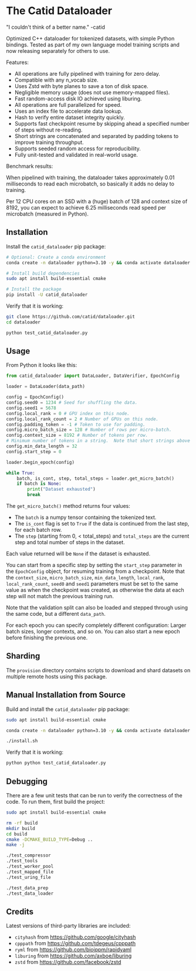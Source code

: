 # The Catid Dataloader

"I couldn't think of a better name." -catid

Optimized C++ dataloader for tokenized datasets, with simple Python bindings.  Tested as part of my own language model training scripts and now releasing separately for others to use.

Features:
* All operations are fully pipelined with training for zero delay.
* Compatible with any n_vocab size.
* Uses Zstd with byte planes to save a ton of disk space.
* Negligible memory usage (does not use memory-mapped files).
* Fast random-access disk IO achieved using liburing.
* All operations are full parallelized for speed.
* Uses an index file to accelerate data lookup.
* Hash to verify entire dataset integrity quickly.
* Supports fast checkpoint resume by skipping ahead a specified number of steps without re-reading.
* Short strings are concatenated and separated by padding tokens to improve training throughput.
* Supports seeded random access for reproducibility.
* Fully unit-tested and validated in real-world usage.

Benchmark results:

When pipelined with training, the dataloader takes approximately 0.01 milliseconds to read each microbatch, so basically it adds no delay to training.

Per 12 CPU cores on an SSD with a (huge) batch of 128 and context size of 8192, you can expect to achieve 6.25 milliseconds read speed per microbatch (measured in Python).


## Installation

Install the `catid_dataloader` pip package:

```bash
# Optional: Create a conda environment
conda create -n dataloader python=3.10 -y && conda activate dataloader

# Install build dependencies
sudo apt install build-essential cmake

# Install the package
pip install -U catid_dataloader
```

Verify that it is working:

```bash
git clone https://github.com/catid/dataloader.git
cd dataloader

python test_catid_dataloader.py
```


## Usage

From Python it looks like this:

```python
from catid_dataloader import DataLoader, DataVerifier, EpochConfig

loader = DataLoader(data_path)

config = EpochConfig()
config.seed0 = 1234 # Seed for shuffling the data.
config.seed1 = 5678
config.local_rank = 0 # GPU index on this node.
config.local_rank_count = 2 # Number of GPUs on this node.
config.padding_token = -1 # Token to use for padding.
config.micro_batch_size = 128 # Number of rows per micro-batch.
config.context_size = 8192 # Number of tokens per row.
# Minimum number of tokens in a string.  Note that short strings above this size are concatenated and separated by padding tokens.
config.min_data_length = 32
config.start_step = 0

loader.begin_epoch(config)

while True:
    batch, is_cont, step, total_steps = loader.get_micro_batch()
    if batch is None:
        print("Dataset exhausted")
        break
```

The `get_micro_batch()` method returns four values:
* The `batch` is a numpy tensor containing the tokenized text.
* The `is_cont` flag is set to `True` if the data is continued from the last step, for each batch row.
* The `step` (starting from 0, < total_steps) and `total_steps` are the current step and total number of steps in the dataset.

Each value returned will be `None` if the dataset is exhausted.

You can start from a specific step by setting the `start_step` parameter in the `EpochConfig` object, for resuming training from a checkpoint.  Note that the `context_size`, `micro_batch_size`, `min_data_length`, `local_rank`, `local_rank_count`, `seed0` and `seed1` parameters must be set to the same value as when the checkpoint was created, as otherwise the data at each step will not match the previous training run.

Note that the validation split can also be loaded and stepped through using the same code, but a different `data_path`.

For each epoch you can specify completely different configuration: Larger batch sizes, longer contexts, and so on.  You can also start a new epoch before finishing the previous one.


## Sharding

The `provision` directory contains scripts to download and shard datasets on multiple remote hosts using this package.


## Manual Installation from Source

Build and install the `catid_dataloader` pip package:

```bash
sudo apt install build-essential cmake

conda create -n dataloader python=3.10 -y && conda activate dataloader

./install.sh
```

Verify that it is working:

```bash
python python test_catid_dataloader.py
```


## Debugging

There are a few unit tests that can be run to verify the correctness of the code.  To run them, first build the project:

```bash
sudo apt install build-essential cmake

rm -rf build
mkdir build
cd build
cmake -DCMAKE_BUILD_TYPE=Debug ..
make -j

./test_compressor
./test_tools
./test_worker_pool
./test_mapped_file
./test_uring_file

./test_data_prep
./test_data_loader
```


## Credits

Latest versions of third-party libraries are included:

* `cityhash` from https://github.com/google/cityhash
* `cpppath` from https://github.com/tdegeus/cpppath
* `ryml` from https://github.com/biojppm/rapidyaml
* `liburing` from https://github.com/axboe/liburing
* `zstd` from https://github.com/facebook/zstd
